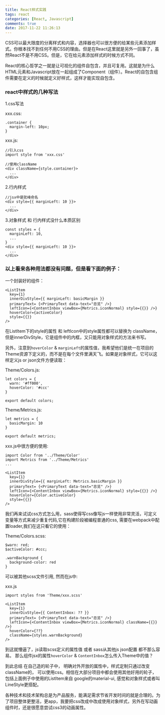 ```yaml
---
title: React样式实践
tags: react
categories: [React, Javascript]
comments: true
date: 2017-11-22 11:26:13
---
```



  CSS可以最大限度的分离样式和内容，选择器也可以很方便的给某些元素添加样式。你根本找不到任何不用CSS的理由。但是在React这里就是另外一回事了，虽然React不是不用CSS。但是，它在给元素添加样式的时候方式不同。

  React的核心哲学之一就是让可视化的组件自包含，并且可复用。这就是为什么HTML元素和Javascript放在一起组成了Component（组件）。React的自包含组件需要在定义的时候就定义好样式，这样才能实现自包含。

### react中样式的几种写法
1.css写法

  xxx.css:

    .container {
      margin-left: 10px;
    }

  xxx.js:

    //引入css
    import style from 'xxx.css'

    //使用className
    <div className={style.container}>
      ...
    </div>

2.行内样式


    //jsx中是驼峰命名
    <div style={{ marginLeft: 10 }}>
      ...
    </div>


3.对象样式 和 行内样式没什么本质区别


    const styles = {
      marginLeft: 10,
      ...
    }
    <div style={{ marginLeft: 10 }}>
      ...
    </div>


### 以上看来各种用法都没有问题，但是看下面的例子：

一个封装好的组件：

    <ListItem
      key={1}
      innerDivStyle={{ marginLeft: basicMargin }}
      primaryText= {<PrimaryText data-text="总览" />}
      leftIcon={<ContentInbox viewBox={Metrics.iconNormal} style={{}} />}
      hoverColor={activeColor}
      style={{}}
    />


在ListItem下的style的属性 和 leftIcon中的style属性都可以替换为 className，但是innerDivStyle，它是组件中的内框，又只能用对象样式的方法来书写。

另外，注意到`hoverColor` & `marginLeft`的属性值，我希望他们是统一在项目的Theme资源下定义的，而不是在每个文件里满天飞。如果是对象样式，它可以这样定义js or json文件方便读取：

Theme/Colors.js:

    let colors = {
      warn: '#ff000',
      hoverColor: '#ccc'
    }

    export default colors;

Theme/Metrics.js:

    let metrics = {
      basicMargin: 10
    }

    export default metrics;


xxx.js中很方便的使用:

    import Color from '../Theme/Color'
    import Metrics from '../Theme/Metrics'
    ...

    <ListItem
      key={1}
      innerDivStyle={{ marginLeft: Metrics.basicMargin }}
      primaryText= {<PrimaryText data-text="总览" />}
      leftIcon={<ContentInbox viewBox={Metrics.iconNormal} style={{}} />}
      hoverColor={Color.activeColor}
      style={{}}
    />

我们再来试试css方式怎么用，sass使得写css像写js一样使用非常灵活，可定义变量等方式来减少重复代码,它在构建阶段被编程普通的css, 需要在webpack中配置loader,我们在这只看它的使用：

Theme/Colors.scss:

    $warn: red;
    $activeColor: #ccc;

    .warnBackground {
      background-color: red
    }

可以被其他scss文件引用, 然而在js中:

xxx.js

    import styles from 'Theme/xxx.scss'

    <ListItem
      key={1}
      innerDivStyle={{ ContentInbox: ?? }}
      primaryText= {<PrimaryText data-text="总览" />}
      leftIcon={<ContentInbox viewBox={Metrics.iconNormal} className={{}} />}
      hoverColor={??}
      className={styles.warnBackground}
    />

到这就懵逼了，js读取scss定义的属性值 或者 sass从其他js json配置 都不那么容易。 那么组件jsx的属性`hoverColor` & `ContentInbox`怎么传入Theme中的值？

到此总结 在自己造的轮子中， 明确对外开放的属性中，样式定制只通过改变className的， 可以使用css。相信在大部分项目中都会使用其他好用的轮子，包括上面例子中使用的ListItem来自 google的material-ui, 感觉和对象样式或者叫LineStyle更搭配。

各种技术和技术架构总是为产品服务，能满足需求节省开发时间的就是合理的。为了项目整体更整洁，更app，我要把css改成中改成使用对象样式，另外在写动画组件时，还是很愿意尝试css3的动画属性。
